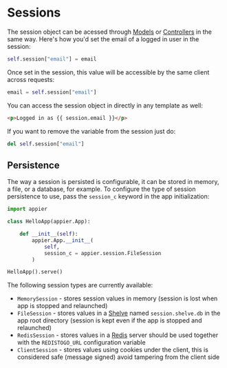 # Sessions

The session object can be acessed through [Models](models.md) or [Controllers](controllers.md)
in the same way. Here's how you'd set the email of a logged in user in the session:

```python
self.session["email"] = email
```

Once set in the session, this value will be accessible by the same client across requests:

```python
email = self.session["email"]
```

You can access the session object in directly in any template as well:

```html
<p>Logged in as {{ session.email }}</p>
```

If you want to remove the variable from the session just do:

```python
del self.session["email"]
```

## Persistence

The way a session is persisted is configurable, it can be stored in memory, a file, or a database, for example. To configure the type of session persistence to use, pass the `session_c` keyword in the app initialization:

```python
import appier

class HelloApp(appier.App):

    def __init__(self):
        appier.App.__init__(
            self,
            session_c = appier.session.FileSession
        )

HelloApp().serve()
```

The following session types are currently available:

* `MemorySession` - stores session values in memory (session is lost when app is stopped and relaunched)
* `FileSession` - stores values in a [Shelve](https://docs.python.org/library/shelve.html) named `session.shelve.db` in the app root directory (session is kept even if the app is stopped and relaunched)
* `RedisSession` - stores values in a [Redis](http://redis.io/) server should be used together with the `REDISTOGO_URL` configuration variable
* `ClientSession` - stores values using cookies under the client, this is considered safe (message signed) avoid tampering from the client side
